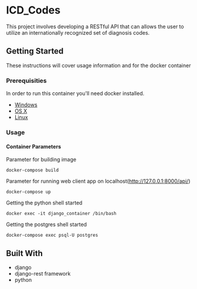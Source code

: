 # ICD_Codes

This project involves developing a RESTful API that can allows the user
to utilize an internationally recognized set of diagnosis codes.

## Getting Started

These instructions will cover usage information and for the docker container 

### Prerequisities


In order to run this container you'll need docker installed.

* [Windows](https://docs.docker.com/windows/started)
* [OS X](https://docs.docker.com/mac/started/)
* [Linux](https://docs.docker.com/linux/started/)

### Usage

#### Container Parameters

Parameter for building image
```shell
docker-compose build
```

Parameter for running web client app on localhost(http://127.0.0.1:8000/api/)

```shell
docker-compose up
```

Getting the python shell started

```shell
docker exec -it django_container /bin/bash
```

Getting the postgres shell started

```shell
docker-compose exec psql-U postgres
```

## Built With

* django
* django-rest framework
* python
